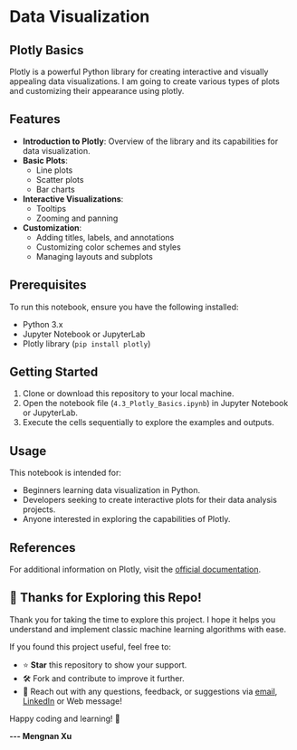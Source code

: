 # Data Visualization 



## Plotly Basics

Plotly is a powerful Python library for creating interactive and visually appealing data visualizations. I am going to create various types of plots and customizing their appearance using plotly.


## Features

- **Introduction to Plotly**: Overview of the library and its capabilities for data visualization.
- **Basic Plots**:
  - Line plots
  - Scatter plots
  - Bar charts
- **Interactive Visualizations**:
  - Tooltips
  - Zooming and panning
- **Customization**:
  - Adding titles, labels, and annotations
  - Customizing color schemes and styles
  - Managing layouts and subplots

## Prerequisites

To run this notebook, ensure you have the following installed:

- Python 3.x
- Jupyter Notebook or JupyterLab
- Plotly library (`pip install plotly`)

## Getting Started

1. Clone or download this repository to your local machine.
2. Open the notebook file (`4.3_Plotly_Basics.ipynb`) in Jupyter Notebook or JupyterLab.
3. Execute the cells sequentially to explore the examples and outputs.

## Usage

This notebook is intended for:

- Beginners learning data visualization in Python.
- Developers seeking to create interactive plots for their data analysis projects.
- Anyone interested in exploring the capabilities of Plotly.

## References

For additional information on Plotly, visit the [official documentation](https://plotly.com/python/).








## 🎉 Thanks for Exploring this Repo!  

Thank you for taking the time to explore this project. I hope it helps you understand and implement classic machine learning algorithms with ease.  

If you found this project useful, feel free to:  
- ⭐ **Star** this repository to show your support.  
- 🛠️ Fork and contribute to improve it further.  
- 💬 Reach out with any questions, feedback, or suggestions via [email](mailto:mengnanxu2333@gmail.com?subject=A%20message%20from%20your%20Github%20friend&body=Hi%20Mengnan,%0A%0AThis%20is%20), [LinkedIn](https://www.linkedin.com/in/isobelxu) or Web message!  

Happy coding and learning! 🚀  

**--- Mengnan Xu**
